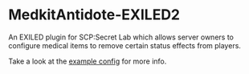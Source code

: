 # MedkitAntidote-EXILED2
An EXILED plugin for SCP:Secret Lab which allows server owners to configure medical items to remove certain status effects from players.

Take a look at the [example config](https://github.com/TeamEXAngus/MedkitAntidote-EXILED2/blob/master/example-config.yml) for more info.
